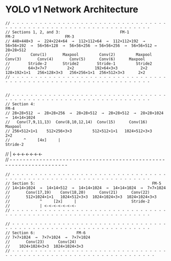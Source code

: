 # YOLO v1 Network Architecture

	// - - - - - - - - - - - - - - - - - - - - - - - - - - - - - - - - - - - - - - - - - - - - - - - - - - - - - - - - - - - - - - - - - - 
	// Sections 1, 2, and 3:                          FM-1                                                    FM-2                      FM-3
	// 448×448×3  →  224×224×64  →  112×112×64  →  112×112×192  →  56×56×192  →  56×56×128  →  56×56×256  → 56×56×256  →  56×56×512 → 28×28×512 
	//         Conv(1)       Maxpool         Conv(2)         Maxpool        Conv(3)       Conv(4)       Conv(5)      Conv(6)      Maxpool
	//        Stride-2       Stride2        Stride-1         Stride2        
	//        64×3×7×7         2×2         192×64×3×3          2×2        128×192×1×1   256×128×3×3   256×256×1×1  256×512×3×3      2×2
	// - - - - - - - - - - - - - - - - - - - - - - - - - - - - - - - - - - - - - - - - - - - - - - - - - - - - - - - - - - - - - - - - - - 
	

	// - - - - - - - - - - - - - - - - - - - - - - - - - - - - - - - - - - - - - - - - - - - - - - - - - - - - - - - - - - - - - - - - - - 
	// Section 4:                                                                FM-4
	// 28×28×512  →  28×28×256  →  28×28×512  →  28×28×512  →  28×28×1024  →  14×14×1024
	//   Conv(7,9,11,13)  Conv(8,10,12,14)  Conv(15)      Conv(16)      Maxpool 
	// 256×512×1×1    512×256×3×3         512×512×1×1   1024×512×3×3      2×2 
	//      ^     [4x]     |                                           Stride-2                      
  //      | <-<-<-<-<-<-<-                   
	// - - - - - - - - - - - - - - - - - - - - - - - - - - - - - - - - - - - - - - - - - - - - - - - - - - - - - - - - - - - - - - - - - - 


	// - - - - - - - - - - - - - - - - - - - - - - - - - - - - - - - - - - - - - - - - - - - - - - - - - - - - - - - - - - - - - - - - - - 
	// Section 5:                                                   FM-5
	// 14×14×1024  →  14×14×512  →  14×14×1024  →  14×14×1024  →  7×7×1024
	//       Conv(17,19)    Conv(18,20)      Conv(21)      Conv(22)       
	//       512×1024×1×1   1024×512×3×3  1024×1024×3×3  1024×1024×3×3    
	//             ^     [2x]     |                        Stride-2     
	//             | <-<-<-<-<-<-<-                   
	// - - - - - - - - - - - - - - - - - - - - - - - - - - - - - - - - - - - - - - - - - - - - - - - - - - - - - - - - - - - - - - - - - - 

	// - - - - - - - - - - - - - - - - - - - - - - - - - - - - - - - - - - - - - - - - - - - - - - - - - - - - - - - - - - - - - - - - - - 
	// Section 6:                  FM-6
	// 7×7×1024  →  7×7×1024  →  7×7×1024 
	//       Conv(23)      Conv(24)      
	//    1024×1024×3×3  1024×1024×3×3                   
	// - - - - - - - - - - - - - - - - - - - - - - - - - - - - - - - - - - - - - - - - - - - - - - - - - - - - - - - - - - - - - - - - - - -
